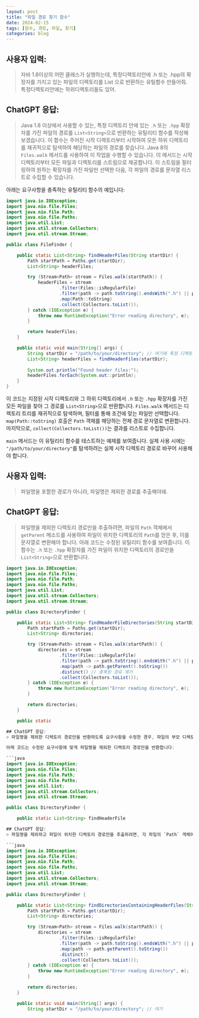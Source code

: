 ```yaml
---
layout: post
title: "파일 경로 찾기 함수"
date: 2024-02-15
tags: [함수, 경로, 파일, 찾기]
categories: blog
---
```


## 사용자 입력:
> 자바 1.8이상의 어떤 클래스가 실행하는데,   특정디렉토리안에    .h 또는 .hpp의 확장자를 가지고 있는 파일의 디렉토리를 List<String> 으로 반환하는 유틸함수 만들어줘. 특정디렉토리안에는 하위디렉토리들도 있어.

## ChatGPT 응답:
> Java 1.8 이상에서 사용할 수 있는, 특정 디렉토리 안에 있는 `.h` 또는 `.hpp` 확장자를 가진 파일의 경로를 `List<String>`으로 반환하는 유틸리티 함수를 작성해보겠습니다. 이 함수는 주어진 시작 디렉토리부터 시작하여 모든 하위 디렉토리를 재귀적으로 탐색하여 해당하는 파일의 경로를 찾습니다. Java 8의 `Files.walk` 메서드를 사용하여 이 작업을 수행할 수 있습니다. 이 메서드는 시작 디렉토리부터 모든 파일과 디렉토리를 스트림으로 제공합니다. 이 스트림을 필터링하여 원하는 확장자를 가진 파일만 선택한 다음, 각 파일의 경로를 문자열 리스트로 수집할 수 있습니다.

아래는 요구사항을 충족하는 유틸리티 함수의 예입니다:

```java
import java.io.IOException;
import java.nio.file.Files;
import java.nio.file.Path;
import java.nio.file.Paths;
import java.util.List;
import java.util.stream.Collectors;
import java.util.stream.Stream;

public class FileFinder {

    public static List<String> findHeaderFiles(String startDir) {
        Path startPath = Paths.get(startDir);
        List<String> headerFiles;

        try (Stream<Path> stream = Files.walk(startPath)) {
            headerFiles = stream
                    .filter(Files::isRegularFile)
                    .filter(path -> path.toString().endsWith(".h") || path.toString().endsWith(".hpp"))
                    .map(Path::toString)
                    .collect(Collectors.toList());
        } catch (IOException e) {
            throw new RuntimeException("Error reading directory", e);
        }

        return headerFiles;
    }

    public static void main(String[] args) {
        String startDir = "/path/to/your/directory"; // 여기에 특정 디렉토리 경로를 입력하세요.
        List<String> headerFiles = findHeaderFiles(startDir);
        
        System.out.println("Found header files:");
        headerFiles.forEach(System.out::println);
    }
}
```

이 코드는 지정된 시작 디렉토리와 그 하위 디렉토리에서 `.h` 또는 `.hpp` 확장자를 가진 모든 파일을 찾아 그 경로를 `List<String>`으로 반환합니다. `Files.walk` 메서드는 디렉토리 트리를 재귀적으로 탐색하며, 필터를 통해 조건에 맞는 파일만 선택합니다. `map(Path::toString)` 호출은 `Path` 객체를 해당하는 전체 경로 문자열로 변환합니다. 마지막으로, `collect(Collectors.toList())`는 결과를 리스트로 수집합니다.

`main` 메서드는 이 유틸리티 함수를 테스트하는 예제를 보여줍니다. 실제 사용 시에는 `"/path/to/your/directory"`를 탐색하려는 실제 시작 디렉토리 경로로 바꾸어 사용해야 합니다.

## 사용자 입력:
> 파일명을 포함한 경로가 아니라, 파일명은 제외한 경로를 추출해야돼.

## ChatGPT 응답:
> 파일명을 제외한 디렉토리 경로만을 추출하려면, 파일의 `Path` 객체에서 `getParent` 메소드를 사용하여 파일이 위치한 디렉토리의 `Path`를 얻은 후, 이를 문자열로 변환해야 합니다. 아래 코드는 수정된 유틸리티 함수를 보여줍니다. 이 함수는 `.h` 또는 `.hpp` 확장자를 가진 파일이 위치한 디렉토리의 경로만을 `List<String>`으로 반환합니다.

```java
import java.io.IOException;
import java.nio.file.Files;
import java.nio.file.Path;
import java.nio.file.Paths;
import java.util.List;
import java.util.stream.Collectors;
import java.util.stream.Stream;

public class DirectoryFinder {

    public static List<String> findHeaderFileDirectories(String startDir) {
        Path startPath = Paths.get(startDir);
        List<String> directories;

        try (Stream<Path> stream = Files.walk(startPath)) {
            directories = stream
                    .filter(Files::isRegularFile)
                    .filter(path -> path.toString().endsWith(".h") || path.toString().endsWith(".hpp"))
                    .map(path -> path.getParent().toString())
                    .distinct() // 중복된 경로 제거
                    .collect(Collectors.toList());
        } catch (IOException e) {
            throw new RuntimeException("Error reading directory", e);
        }

        return directories;
    }

    public static

## ChatGPT 응답:
> 파일명을 제외한 디렉토리 경로만을 반환하도록 요구사항을 수정한 경우, 파일의 부모 디렉토리 경로를 추출하여 반환하는 방법으로 코드를 조정할 수 있습니다. 이를 위해 `Path` 객체의 `getParent` 메서드를 사용하여 파일의 부모 디렉토리 경로를 얻을 수 있습니다. 또한, 중복된 경로를 제거하기 위해 스트림의 결과를 `Set<String>`으로 수집할 수도 있지만, 문제의 요구사항에 따라 여기서는 `List<String>`을 유지하고, 중복을 허용하지 않도록 처리하겠습니다.

아래 코드는 수정된 요구사항에 맞게 파일명을 제외한 디렉토리 경로만을 반환합니다:

```java
import java.io.IOException;
import java.nio.file.Files;
import java.nio.file.Path;
import java.nio.file.Paths;
import java.util.List;
import java.util.stream.Collectors;
import java.util.stream.Stream;

public class DirectoryFinder {

    public static List<String> findHeaderFile

## ChatGPT 응답:
> 파일명을 제외하고 파일이 위치한 디렉토리 경로만을 추출하려면, 각 파일의 `Path` 객체에서 `getParent` 메서드를 사용하여 파일의 부모 디렉토리 경로를 얻을 수 있습니다. 그리고 이 경로들 중 중복을 제거하기 위해 `distinct` 스트림 연산을 사용할 수 있습니다. 아래의 코드는 이러한 변경을 반영합니다:

```java
import java.io.IOException;
import java.nio.file.Files;
import java.nio.file.Path;
import java.nio.file.Paths;
import java.util.List;
import java.util.stream.Collectors;
import java.util.stream.Stream;

public class DirectoryFinder {

    public static List<String> findDirectoriesContainingHeaderFiles(String startDir) {
        Path startPath = Paths.get(startDir);
        List<String> directories;

        try (Stream<Path> stream = Files.walk(startPath)) {
            directories = stream
                    .filter(Files::isRegularFile)
                    .filter(path -> path.toString().endsWith(".h") || path.toString().endsWith(".hpp"))
                    .map(path -> path.getParent().toString())
                    .distinct()
                    .collect(Collectors.toList());
        } catch (IOException e) {
            throw new RuntimeException("Error reading directory", e);
        }

        return directories;
    }

    public static void main(String[] args) {
        String startDir = "/path/to/your/directory"; // 여기

